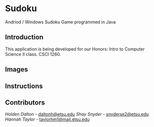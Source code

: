 # Sudoku
Andriod / Windows Sudoku Game programmed in Java

## Introduction

This application is being developed for our Honors: Intro to Computer Science II class. CSCI 1260.

## Images

[//]: <> (Add images once completed)
[//]: <> (Include images of UML and program running)

## Instructions

[//]: <> (make sure the user can successfully install and launch the program)

## Contributors

*Holden Dalton* - daltonh@etsu.edu
*Shay Snyder* - snyderse2@etsu.edu
*Hannah Taylor* - taylorhm1@mail.etsu.edu
